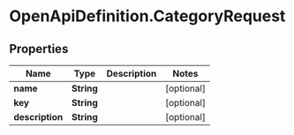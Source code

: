 # OpenApiDefinition.CategoryRequest

## Properties
Name | Type | Description | Notes
------------ | ------------- | ------------- | -------------
**name** | **String** |  | [optional] 
**key** | **String** |  | [optional] 
**description** | **String** |  | [optional] 


